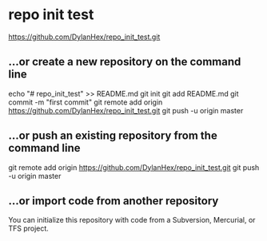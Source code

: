 # repo init test
https://github.com/DylanHex/repo_init_test.git
## …or create a new repository on the command line
echo "# repo_init_test" >> README.md
git init
git add README.md
git commit -m "first commit"
git remote add origin https://github.com/DylanHex/repo_init_test.git
git push -u origin master
## …or push an existing repository from the command line
git remote add origin https://github.com/DylanHex/repo_init_test.git
git push -u origin master
## …or import code from another repository
You can initialize this repository with code from a Subversion, Mercurial, or TFS project.